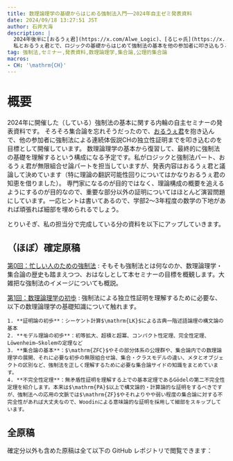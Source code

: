 ```yaml
---
title: 数理論理学の基礎からはじめる強制法入門──2024年自主ゼミ発表資料
date: 2024/09/18 13:27:51 JST
author: 石井大海
description: |
  2024年後半に[おるうぇ君](https://x.com/Alwe_Logic)、[るじゃ氏](https://x.com/Lugendre)、[こりーさん](https://x.com/Kory__3)などとやっている強制法自主ゼミの発表資料です。
  私とおるうぇ君とで、ロジックの基礎からはじめて強制法の基本を他の参加者に叩き込もうという会です。目標は$\mathrm{CH}$の独立性証明。
tag: 強制法,セミナー,発表資料,数理論理学,集合論,公理的集合論
macros:
- CH: '\mathrm{CH}'
---
```


# 概要

2024年に開催した（している）強制法の基本に関する内輪の自主セミナーの発表資料です。
そろそろ集合論を忘れそうだったので、[おるうぇ君](https://x.com/Alwe_Logic)を抱き込んで、他の参加者に強制法による連続体仮説$\mathrm{CH}$の独立性証明までを叩き込むのを目標として開催しています。
数理論理学の基本から復習して、最終的に強制法の基礎を理解するという構成になる予定です。私がロジックと強制法パート、おるうぇ君が無限組合せ論パートを担当していますが、発表内容はおるうぇ君と議論して決めています（特に理論の翻訳可能性回りについてはかなりおるうぇ君の知恵を借りました）。
専門家になるのが目的ではなく、理論構成の概要を追えるようにするのが目的なので、重要な部分以外の証明についてはほとんど演習問題にしています。一応ヒントは書いてあるので、学部2〜3年程度の数学の下地があれば頑張れば細部を埋められるでしょう。

とりいそぎ、私の担当分で完成している分の資料を以下にアップしていきます。

## （ほぼ）確定原稿

[第0回：忙しい人のための強制法](/2024-forcing-seminar-notes/00-introduction-to-set-theory-and-logic.pdf)
:   そもそも強制法とは何なのか、数理論理学・集合論の歴史も踏まえつつ、おはなしとして本セミナーの目標を概観します。大雑把な強制法のイメージについても概説。

[第1回：数理論理学の初歩](/2024-forcing-seminar-notes/01-basic-mathematical-logic.pdf)
:   強制法による独立性証明を理解するために必要な、以下の数理論理学の基礎知識について触れます。

    1. **証明論の初歩**：シーケント計算$\mathrm{LK}$による古典一階述語論理の構文論の基本
    2. **モデル理論の初歩**：初等拡大、超積と超冪、コンパクト性定理、完全性定理、Löwenheim–Skolemの定理など
    3. **集合論の基本**：$\mathrm{ZFC}$やその部分体系の公理群や、集合論内での数理論理学の展開、それに必要な初歩の無限組合せ論、集合・クラスモデルの違い、メタとオブジェクトの区別など、強制法を正しく理解するために必要な集合論サイドの知識をまとめています。
    4. **不完全性定理**：無矛盾性証明を理解する上での基本定理であるGödelの第二不完全性定理を紹介します。本来は$\mathrm{PA}$以上で構文論的・計算論的な証明をするべきですが、強制法への応用の文脈では$\mathrm{ZF}$やそれよりやや弱い程度の集合論に対する不完全性があれば大丈夫なので、Woodinによる意味論的な証明を採用して細部をスキップしています。

## 全原稿

確定分以外も含めた原稿は全て以下の GitHub レポジトリで閲覧できます：

[](https://github.com/konn/2024-forcing-seminar-notes)
